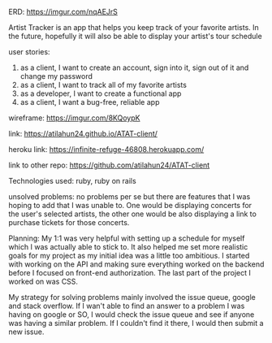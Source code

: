 ERD: https://imgur.com/nqAEJrS

Artist Tracker is an app that helps you keep track of your favorite artists. In
the future, hopefully it will also be able to display your artist's tour schedule

user stories:

1. as a client, I want to create an account, sign into it, sign out of it and change my password
2. as a client, I want to track all of my favorite artists
3. as a developer, I want to create a functional app
4. as a client, I want a bug-free, reliable app

wireframe: https://imgur.com/8KQoypK

link: https://atilahun24.github.io/ATAT-client/

heroku link: https://infinite-refuge-46808.herokuapp.com/

link to other repo: https://github.com/atilahun24/ATAT-client

Technologies used: ruby, ruby on rails

unsolved problems: no problems per se but there are features that I was hoping
to add that I was unable to. One would be displaying concerts for the user's
selected artists, the other one would be also displaying a link to purchase
tickets for those concerts.

Planning:
My 1:1 was very helpful with setting up a schedule for myself which I was actually
able to stick to. It also helped me set more realistic goals for my project as my
initial idea was a little too ambitious. I started with working on the API and making
sure everything worked on the backend before I focused on front-end authorization. The
last part of the project I worked on was CSS.


My strategy for solving problems mainly involved the issue queue, google and stack overflow. If I wan't able to find an answer to a problem I was having on google or SO, I would check the issue queue and see if anyone was having a similar problem. If I couldn't find it there, I would then submit a new issue.
